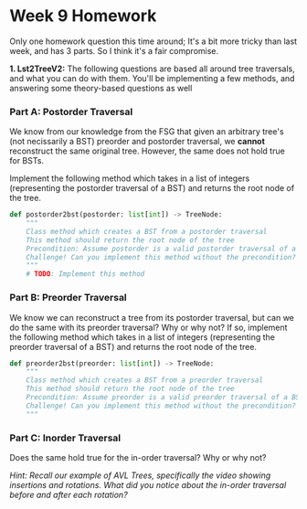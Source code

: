 # Week 9 Homework

Only one homework question this time around; It's a bit more tricky than last week, and has 3 parts. So I think it's a fair compromise.

**1. Lst2TreeV2:** The following questions are based all around tree traversals, and what you can do with them. You'll be implementing a few methods, and answering some theory-based questions as well

### Part A: Postorder Traversal
We know from our knowledge from the FSG that given an arbitrary tree's (not necissarily a BST) preorder and postorder traversal, we **cannot** reconstruct the same original tree. However, the same does not hold true for BSTs. 

Implement the following method which takes in a list of integers (representing the postorder traversal of a BST) and returns the root node of the tree.

```python
def postorder2bst(postorder: list[int]) -> TreeNode:
    """
    Class method which creates a BST from a postorder traversal
    This method should return the root node of the tree
    Precondition: Assume postorder is a valid postorder traversal of a BST
    Challenge! Can you implement this method without the precondition? That is, implement your own error checking for the postorder traversal
    """
    # TODO: Implement this method
```

### Part B: Preorder Traversal
We know we can reconstruct a tree from its postorder traversal, but can we do the same with its preorder traversal? Why or why not? If so, implement the following method which takes in a list of integers (representing the preorder traversal of a BST) and returns the root node of the tree.

```python
def preorder2bst(preorder: list[int]) -> TreeNode:
    """
    Class method which creates a BST from a preorder traversal
    This method should return the root node of the tree
    Precondition: Assume preorder is a valid preorder traversal of a BST
    Challenge! Can you implement this method without the precondition? That is, implement your own error checking for the preorder traversal
    """
```

### Part C: Inorder Traversal
Does the same hold true for the in-order traversal? Why or why not?

*Hint: Recall our example of AVL Trees, specifically the video showing insertions and rotations. What did you notice about the in-order traversal before and after each rotation?*